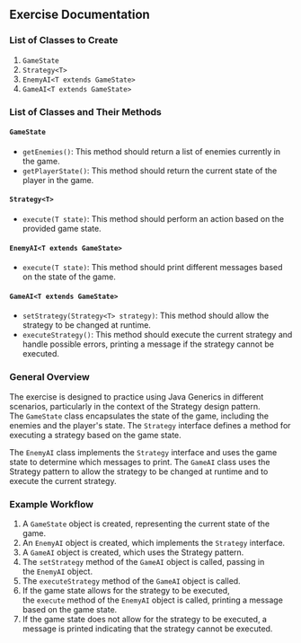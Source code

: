 ## Exercise Documentation

### List of Classes to Create

1. `GameState`
2. `Strategy<T>`
3. `EnemyAI<T extends GameState>`
4. `GameAI<T extends GameState>`

### List of Classes and Their Methods

#### `GameState`

- `getEnemies()`: This method should return a list of enemies currently in the game.
- `getPlayerState()`: This method should return the current state of the player in the game.

#### `Strategy<T>`

- `execute(T state)`: This method should perform an action based on the provided game state.

#### `EnemyAI<T extends GameState>`

- `execute(T state)`: This method should print different messages based on the state of the game.

#### `GameAI<T extends GameState>`

- `setStrategy(Strategy<T> strategy)`: This method should allow the strategy to be changed at runtime.
- `executeStrategy()`: This method should execute the current strategy and handle possible errors, printing a message if the strategy cannot be executed.

### General Overview

The exercise is designed to practice using Java Generics in different scenarios, particularly in the context of the Strategy design pattern. The `GameState` class encapsulates the state of the game, including the enemies and the player's state. The `Strategy` interface defines a method for executing a strategy based on the game state.

The `EnemyAI` class implements the `Strategy` interface and uses the game state to determine which messages to print. The `GameAI` class uses the Strategy pattern to allow the strategy to be changed at runtime and to execute the current strategy.

### Example Workflow

1. A `GameState` object is created, representing the current state of the game.
2. An `EnemyAI` object is created, which implements the `Strategy` interface.
3. A `GameAI` object is created, which uses the Strategy pattern.
4. The `setStrategy` method of the `GameAI` object is called, passing in the `EnemyAI` object.
5. The `executeStrategy` method of the `GameAI` object is called.
6. If the game state allows for the strategy to be executed, the `execute` method of the `EnemyAI` object is called, printing a message based on the game state.
7. If the game state does not allow for the strategy to be executed, a message is printed indicating that the strategy cannot be executed.